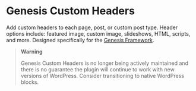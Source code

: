 # Genesis Custom Headers

Add custom headers to each page, post, or custom post type. Header options include: featured image, custom image, slideshows, HTML, scripts, and more. Designed specifically for the [Genesis Framework](http://www.studiopress.com).

> **Warning**
> 
> Genesis Custom Headers is no longer being actively maintained and there is no guarantee the plugin will continue to work with new versions of WordPress. Consider transitioning to native WordPress blocks.
